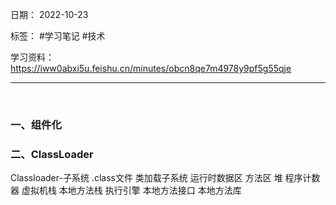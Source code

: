 日期： 2022-10-23

标签： #学习笔记 #技术

学习资料： https://iww0abxi5u.feishu.cn/minutes/obcn8qe7m4978y9pf5g55qje 


---
<br>

### 一、组件化


### 二、ClassLoader
Classloader-子系统
.class文件
类加载子系统
运行时数据区
方法区
堆
程序计数器
虚拟机栈
本地方法栈
执行引擎
本地方法接口
本地方法库